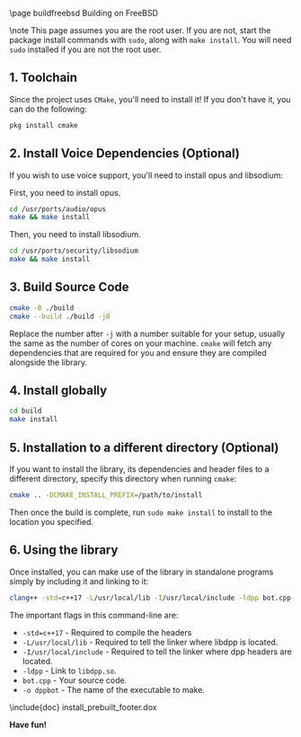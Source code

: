 \page buildfreebsd Building on FreeBSD

\note This page assumes you are the root user. If you are not, start the package install commands with `sudo`, along with `make install`. You will need `sudo` installed if you are not the root user.

## 1. Toolchain
Since the project uses `CMake`, you'll need to install it! If you don't have it, you can do the following:

```bash
pkg install cmake
```

## 2. Install Voice Dependencies (Optional)
If you wish to use voice support, you'll need to install opus and libsodium:

First, you need to install opus.
```bash
cd /usr/ports/audio/opus
make && make install
```

Then, you need to install libsodium.

```bash
cd /usr/ports/security/libsodium
make && make install
```

## 3. Build Source Code

```bash
cmake -B ./build
cmake --build ./build -j8
```
    
Replace the number after `-j` with a number suitable for your setup, usually the same as the number of cores on your machine. `cmake` will fetch any dependencies that are required for you and ensure they are compiled alongside the library.

## 4. Install globally

```bash
cd build
make install
```

## 5. Installation to a different directory (Optional)
If you want to install the library, its dependencies and header files to a different directory, specify this directory when running `cmake`:

```bash
cmake .. -DCMAKE_INSTALL_PREFIX=/path/to/install
```

Then once the build is complete, run `sudo make install` to install to the location you specified.

## 6. Using the library
Once installed, you can make use of the library in standalone programs simply by including it and linking to it:

```bash
clang++ -std=c++17 -L/usr/local/lib -I/usr/local/include -ldpp bot.cpp -o dppbot
```

The important flags in this command-line are:

 * `-std=c++17` - Required to compile the headers
 * `-L/usr/local/lib` - Required to tell the linker where libdpp is located.
 * `-I/usr/local/include` - Required to tell the linker where dpp headers are located.
 * `-ldpp` - Link to `libdpp.so`.
 * `bot.cpp` - Your source code.
 * `-o dppbot` - The name of the executable to make.

\include{doc} install_prebuilt_footer.dox

**Have fun!**
